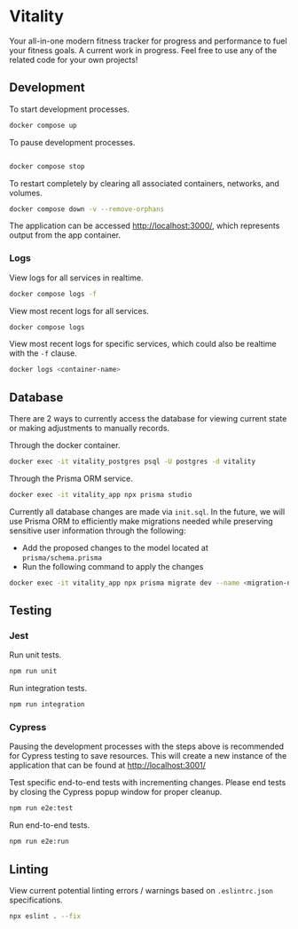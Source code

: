 # Vitality

Your all-in-one modern fitness tracker for progress and performance to fuel your fitness goals. A current work in progress. Feel free to use any of the related code for your own projects!

## Development

To start development processes.

``` bash
docker compose up 
```

To pause development processes.

```bash

docker compose stop
```

To restart completely by clearing all associated containers, networks, and volumes.

```bash
docker compose down -v --remove-orphans 
```

The application can be accessed [http://localhost:3000/](http://localhost:3000/), which represents output from the app container.

### Logs

View logs for all services in realtime.

```bash
docker compose logs -f
```

View most recent logs for all services.

```bash
docker compose logs 
```

View most recent logs for specific services, which could also be realtime with the `-f` clause.

```bash
docker logs <container-name> 
```

## Database

There are 2 ways to currently access the database for viewing current state or making adjustments to manually records.

Through the docker container.

``` bash
docker exec -it vitality_postgres psql -U postgres -d vitality
```

Through the Prisma ORM service.

``` bash
docker exec -it vitality_app npx prisma studio
```

Currently all database changes are made via `init.sql`. In the future, we will use Prisma ORM to efficiently make migrations needed while preserving sensitive user information through the following:

- Add the proposed changes to the model located at `prisma/schema.prisma`
- Run the following command to apply the changes

``` bash
docker exec -it vitality_app npx prisma migrate dev --name <migration-name>
```

## Testing

### Jest

Run unit tests.

```bash
npm run unit
```

Run integration tests.

```bash
npm run integration
```

### Cypress

Pausing the development processes with the steps above is recommended for Cypress testing to save resources. This will create a new instance of the application that can be found at [http://localhost:3001/](http://localhost:3001/)

Test specific end-to-end tests with incrementing changes. Please end tests by closing the Cypress popup window for proper cleanup.

```bash
npm run e2e:test
```

Run end-to-end tests.

```bash
npm run e2e:run
```

## Linting

View current potential linting errors / warnings based on `.eslintrc.json` specifications.

```bash
npx eslint . --fix
```

